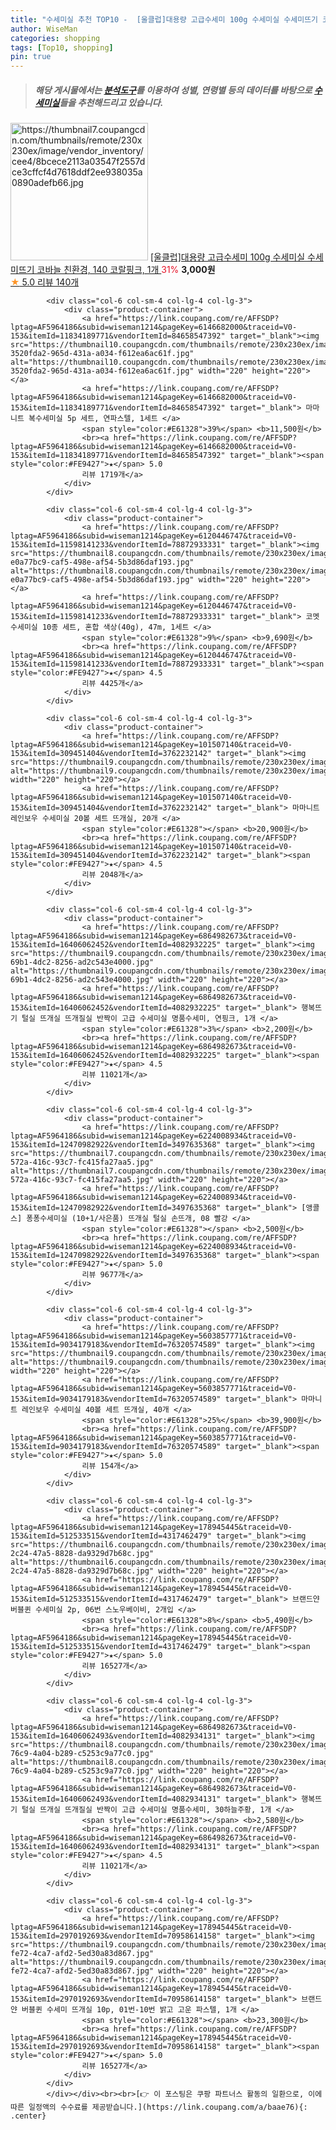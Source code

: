```yaml
---
title: "수세미실 추천 TOP10 -  [울클럽]대용량 고급수세미 100g 수세미실 수세미뜨기 코바늘 친환경, 140 코랄핑크, 1개 "
author: WiseMan
categories: shopping
tags: [Top10, shopping]
pin: true
---
```


> ##### 해당 게시물에서는 [**분석도구**](https://itemscout.io/)를 이용하여 **성별**, **연령별** 등의 데이터를 바탕으로 [**수세미실**](https://link.coupang.com/a/baae76)들을 추천해드리고 있습니다.
<div class="container"><div class="row">
            <div class="col-6 col-sm-4 col-lg-4 col-lg-3">
                <div class="product-container">
                    <a href="https://link.coupang.com/re/AFFSDP?lptag=AF5964186&subid=wiseman1214&pageKey=7576634397&traceid=V0-153&itemId=19992067231&vendorItemId=86226420920" target="_blank"><img src="https://thumbnail7.coupangcdn.com/thumbnails/remote/230x230ex/image/vendor_inventory/cee4/8bcece2113a03547f2557dce3cffcf4d7618ddf2ee938035a0890adefb66.jpg" alt="https://thumbnail7.coupangcdn.com/thumbnails/remote/230x230ex/image/vendor_inventory/cee4/8bcece2113a03547f2557dce3cffcf4d7618ddf2ee938035a0890adefb66.jpg" width="220" height="220"></a>
                    <a href="https://link.coupang.com/re/AFFSDP?lptag=AF5964186&subid=wiseman1214&pageKey=7576634397&traceid=V0-153&itemId=19992067231&vendorItemId=86226420920" target="_blank"> [울클럽]대용량 고급수세미 100g 수세미실 수세미뜨기 코바늘 친환경, 140 코랄핑크, 1개 </a>
                    <span style="color:#E61328">31%</span> <b>3,000원</b>
                    <br><a href="https://link.coupang.com/re/AFFSDP?lptag=AF5964186&subid=wiseman1214&pageKey=7576634397&traceid=V0-153&itemId=19992067231&vendorItemId=86226420920" target="_blank"><span style="color:#FE9427">★</span> 5.0
                    리뷰 140개</a>
                </div>
            </div>
            
            <div class="col-6 col-sm-4 col-lg-4 col-lg-3">
                <div class="product-container">
                    <a href="https://link.coupang.com/re/AFFSDP?lptag=AF5964186&subid=wiseman1214&pageKey=6146682000&traceid=V0-153&itemId=11834189771&vendorItemId=84658547392" target="_blank"><img src="https://thumbnail10.coupangcdn.com/thumbnails/remote/230x230ex/image/retail/images/2970587948833861-3520fda2-965d-431a-a034-f612ea6ac61f.jpg" alt="https://thumbnail10.coupangcdn.com/thumbnails/remote/230x230ex/image/retail/images/2970587948833861-3520fda2-965d-431a-a034-f612ea6ac61f.jpg" width="220" height="220"></a>
                    <a href="https://link.coupang.com/re/AFFSDP?lptag=AF5964186&subid=wiseman1214&pageKey=6146682000&traceid=V0-153&itemId=11834189771&vendorItemId=84658547392" target="_blank"> 마마니트 복수세미실 5p 세트, 연파스텔, 1세트 </a>
                    <span style="color:#E61328">39%</span> <b>11,500원</b>
                    <br><a href="https://link.coupang.com/re/AFFSDP?lptag=AF5964186&subid=wiseman1214&pageKey=6146682000&traceid=V0-153&itemId=11834189771&vendorItemId=84658547392" target="_blank"><span style="color:#FE9427">★</span> 5.0
                    리뷰 1719개</a>
                </div>
            </div>
            
            <div class="col-6 col-sm-4 col-lg-4 col-lg-3">
                <div class="product-container">
                    <a href="https://link.coupang.com/re/AFFSDP?lptag=AF5964186&subid=wiseman1214&pageKey=6120446747&traceid=V0-153&itemId=11598141233&vendorItemId=78872933331" target="_blank"><img src="https://thumbnail8.coupangcdn.com/thumbnails/remote/230x230ex/image/retail/images/5466013885856401-e0a77bc9-caf5-498e-af54-5b3d86daf193.jpg" alt="https://thumbnail8.coupangcdn.com/thumbnails/remote/230x230ex/image/retail/images/5466013885856401-e0a77bc9-caf5-498e-af54-5b3d86daf193.jpg" width="220" height="220"></a>
                    <a href="https://link.coupang.com/re/AFFSDP?lptag=AF5964186&subid=wiseman1214&pageKey=6120446747&traceid=V0-153&itemId=11598141233&vendorItemId=78872933331" target="_blank"> 코멧 수세미실 10종 세트, 혼합 색상(40g), 47m, 1세트 </a>
                    <span style="color:#E61328">9%</span> <b>9,690원</b>
                    <br><a href="https://link.coupang.com/re/AFFSDP?lptag=AF5964186&subid=wiseman1214&pageKey=6120446747&traceid=V0-153&itemId=11598141233&vendorItemId=78872933331" target="_blank"><span style="color:#FE9427">★</span> 4.5
                    리뷰 4425개</a>
                </div>
            </div>
            
            <div class="col-6 col-sm-4 col-lg-4 col-lg-3">
                <div class="product-container">
                    <a href="https://link.coupang.com/re/AFFSDP?lptag=AF5964186&subid=wiseman1214&pageKey=101507140&traceid=V0-153&itemId=309451404&vendorItemId=3762232142" target="_blank"><img src="https://thumbnail9.coupangcdn.com/thumbnails/remote/230x230ex/image/vendor_inventory/2e27/b34f1f814c64cdc5ec5a52ad9d15c623e973db968f68c6a69c668546ca95.jpg" alt="https://thumbnail9.coupangcdn.com/thumbnails/remote/230x230ex/image/vendor_inventory/2e27/b34f1f814c64cdc5ec5a52ad9d15c623e973db968f68c6a69c668546ca95.jpg" width="220" height="220"></a>
                    <a href="https://link.coupang.com/re/AFFSDP?lptag=AF5964186&subid=wiseman1214&pageKey=101507140&traceid=V0-153&itemId=309451404&vendorItemId=3762232142" target="_blank"> 마마니트 레인보우 수세미실 20볼 세트 뜨개실, 20개 </a>
                    <span style="color:#E61328"></span> <b>20,900원</b>
                    <br><a href="https://link.coupang.com/re/AFFSDP?lptag=AF5964186&subid=wiseman1214&pageKey=101507140&traceid=V0-153&itemId=309451404&vendorItemId=3762232142" target="_blank"><span style="color:#FE9427">★</span> 4.5
                    리뷰 2048개</a>
                </div>
            </div>
            
            <div class="col-6 col-sm-4 col-lg-4 col-lg-3">
                <div class="product-container">
                    <a href="https://link.coupang.com/re/AFFSDP?lptag=AF5964186&subid=wiseman1214&pageKey=6864982673&traceid=V0-153&itemId=16406062452&vendorItemId=4082932225" target="_blank"><img src="https://thumbnail9.coupangcdn.com/thumbnails/remote/230x230ex/image/vendor_inventory/images/2018/11/01/11/9/0b5e5513-69b1-4dc2-8256-ad2c543e4000.jpg" alt="https://thumbnail9.coupangcdn.com/thumbnails/remote/230x230ex/image/vendor_inventory/images/2018/11/01/11/9/0b5e5513-69b1-4dc2-8256-ad2c543e4000.jpg" width="220" height="220"></a>
                    <a href="https://link.coupang.com/re/AFFSDP?lptag=AF5964186&subid=wiseman1214&pageKey=6864982673&traceid=V0-153&itemId=16406062452&vendorItemId=4082932225" target="_blank"> 행복뜨기 털실 뜨개실 뜨개질실 반짝이 고급 수세미실 명품수세미, 연핑크, 1개 </a>
                    <span style="color:#E61328">3%</span> <b>2,200원</b>
                    <br><a href="https://link.coupang.com/re/AFFSDP?lptag=AF5964186&subid=wiseman1214&pageKey=6864982673&traceid=V0-153&itemId=16406062452&vendorItemId=4082932225" target="_blank"><span style="color:#FE9427">★</span> 4.5
                    리뷰 11021개</a>
                </div>
            </div>
            
            <div class="col-6 col-sm-4 col-lg-4 col-lg-3">
                <div class="product-container">
                    <a href="https://link.coupang.com/re/AFFSDP?lptag=AF5964186&subid=wiseman1214&pageKey=6224008934&traceid=V0-153&itemId=12470982922&vendorItemId=3497635368" target="_blank"><img src="https://thumbnail7.coupangcdn.com/thumbnails/remote/230x230ex/image/vendor_inventory/images/2018/01/19/17/9/f1e671e5-572a-416c-93c7-fc415fa27aa5.jpg" alt="https://thumbnail7.coupangcdn.com/thumbnails/remote/230x230ex/image/vendor_inventory/images/2018/01/19/17/9/f1e671e5-572a-416c-93c7-fc415fa27aa5.jpg" width="220" height="220"></a>
                    <a href="https://link.coupang.com/re/AFFSDP?lptag=AF5964186&subid=wiseman1214&pageKey=6224008934&traceid=V0-153&itemId=12470982922&vendorItemId=3497635368" target="_blank"> [앵콜스] 퐁퐁수세미실 (10+1/사은품) 뜨개실 털실 손뜨개, 08 빨강 </a>
                    <span style="color:#E61328"></span> <b>2,500원</b>
                    <br><a href="https://link.coupang.com/re/AFFSDP?lptag=AF5964186&subid=wiseman1214&pageKey=6224008934&traceid=V0-153&itemId=12470982922&vendorItemId=3497635368" target="_blank"><span style="color:#FE9427">★</span> 5.0
                    리뷰 9677개</a>
                </div>
            </div>
            
            <div class="col-6 col-sm-4 col-lg-4 col-lg-3">
                <div class="product-container">
                    <a href="https://link.coupang.com/re/AFFSDP?lptag=AF5964186&subid=wiseman1214&pageKey=5603857771&traceid=V0-153&itemId=9034179183&vendorItemId=76320574589" target="_blank"><img src="https://thumbnail9.coupangcdn.com/thumbnails/remote/230x230ex/image/vendor_inventory/1942/7a9b25046915e83cbeba77d6e8ae729a1c380daf1491b39c7765e859f4d7.jpg" alt="https://thumbnail9.coupangcdn.com/thumbnails/remote/230x230ex/image/vendor_inventory/1942/7a9b25046915e83cbeba77d6e8ae729a1c380daf1491b39c7765e859f4d7.jpg" width="220" height="220"></a>
                    <a href="https://link.coupang.com/re/AFFSDP?lptag=AF5964186&subid=wiseman1214&pageKey=5603857771&traceid=V0-153&itemId=9034179183&vendorItemId=76320574589" target="_blank"> 마마니트 레인보우 수세미실 40볼 세트 뜨개실, 40개 </a>
                    <span style="color:#E61328">25%</span> <b>39,900원</b>
                    <br><a href="https://link.coupang.com/re/AFFSDP?lptag=AF5964186&subid=wiseman1214&pageKey=5603857771&traceid=V0-153&itemId=9034179183&vendorItemId=76320574589" target="_blank"><span style="color:#FE9427">★</span> 5.0
                    리뷰 154개</a>
                </div>
            </div>
            
            <div class="col-6 col-sm-4 col-lg-4 col-lg-3">
                <div class="product-container">
                    <a href="https://link.coupang.com/re/AFFSDP?lptag=AF5964186&subid=wiseman1214&pageKey=178945445&traceid=V0-153&itemId=512533515&vendorItemId=4317462479" target="_blank"><img src="https://thumbnail6.coupangcdn.com/thumbnails/remote/230x230ex/image/retail/images/2019/01/22/1/0/fb3e4937-2c24-47a5-8828-da9329d7b68c.jpg" alt="https://thumbnail6.coupangcdn.com/thumbnails/remote/230x230ex/image/retail/images/2019/01/22/1/0/fb3e4937-2c24-47a5-8828-da9329d7b68c.jpg" width="220" height="220"></a>
                    <a href="https://link.coupang.com/re/AFFSDP?lptag=AF5964186&subid=wiseman1214&pageKey=178945445&traceid=V0-153&itemId=512533515&vendorItemId=4317462479" target="_blank"> 브랜드얀 버블퀸 수세미실 2p, 06번 스노우베이비, 2개입 </a>
                    <span style="color:#E61328">8%</span> <b>5,490원</b>
                    <br><a href="https://link.coupang.com/re/AFFSDP?lptag=AF5964186&subid=wiseman1214&pageKey=178945445&traceid=V0-153&itemId=512533515&vendorItemId=4317462479" target="_blank"><span style="color:#FE9427">★</span> 5.0
                    리뷰 16527개</a>
                </div>
            </div>
            
            <div class="col-6 col-sm-4 col-lg-4 col-lg-3">
                <div class="product-container">
                    <a href="https://link.coupang.com/re/AFFSDP?lptag=AF5964186&subid=wiseman1214&pageKey=6864982673&traceid=V0-153&itemId=16406062493&vendorItemId=4082934131" target="_blank"><img src="https://thumbnail8.coupangcdn.com/thumbnails/remote/230x230ex/image/vendor_inventory/images/2018/11/03/14/0/29d09f83-76c9-4a04-b289-c5253c9a77c0.jpg" alt="https://thumbnail8.coupangcdn.com/thumbnails/remote/230x230ex/image/vendor_inventory/images/2018/11/03/14/0/29d09f83-76c9-4a04-b289-c5253c9a77c0.jpg" width="220" height="220"></a>
                    <a href="https://link.coupang.com/re/AFFSDP?lptag=AF5964186&subid=wiseman1214&pageKey=6864982673&traceid=V0-153&itemId=16406062493&vendorItemId=4082934131" target="_blank"> 행복뜨기 털실 뜨개실 뜨개질실 반짝이 고급 수세미실 명품수세미, 30하늘주황, 1개 </a>
                    <span style="color:#E61328"></span> <b>2,580원</b>
                    <br><a href="https://link.coupang.com/re/AFFSDP?lptag=AF5964186&subid=wiseman1214&pageKey=6864982673&traceid=V0-153&itemId=16406062493&vendorItemId=4082934131" target="_blank"><span style="color:#FE9427">★</span> 4.5
                    리뷰 11021개</a>
                </div>
            </div>
            
            <div class="col-6 col-sm-4 col-lg-4 col-lg-3">
                <div class="product-container">
                    <a href="https://link.coupang.com/re/AFFSDP?lptag=AF5964186&subid=wiseman1214&pageKey=178945445&traceid=V0-153&itemId=2970192693&vendorItemId=70958614158" target="_blank"><img src="https://thumbnail9.coupangcdn.com/thumbnails/remote/230x230ex/image/retail/images/2020/06/23/12/6/8af0ec76-fe72-4ca7-afd2-5ed30a83d867.jpg" alt="https://thumbnail9.coupangcdn.com/thumbnails/remote/230x230ex/image/retail/images/2020/06/23/12/6/8af0ec76-fe72-4ca7-afd2-5ed30a83d867.jpg" width="220" height="220"></a>
                    <a href="https://link.coupang.com/re/AFFSDP?lptag=AF5964186&subid=wiseman1214&pageKey=178945445&traceid=V0-153&itemId=2970192693&vendorItemId=70958614158" target="_blank"> 브랜드얀 버블퀸 수세미 뜨개실 10p, 01번-10번 밝고 고운 파스텔, 1개 </a>
                    <span style="color:#E61328"></span> <b>23,300원</b>
                    <br><a href="https://link.coupang.com/re/AFFSDP?lptag=AF5964186&subid=wiseman1214&pageKey=178945445&traceid=V0-153&itemId=2970192693&vendorItemId=70958614158" target="_blank"><span style="color:#FE9427">★</span> 5.0
                    리뷰 16527개</a>
                </div>
            </div>
            </div></div><br><br>[👉 이 포스팅은 쿠팡 파트너스 활동의 일환으로, 이에 따른 일정액의 수수료를 제공받습니다.](https://link.coupang.com/a/baae76){: .center}